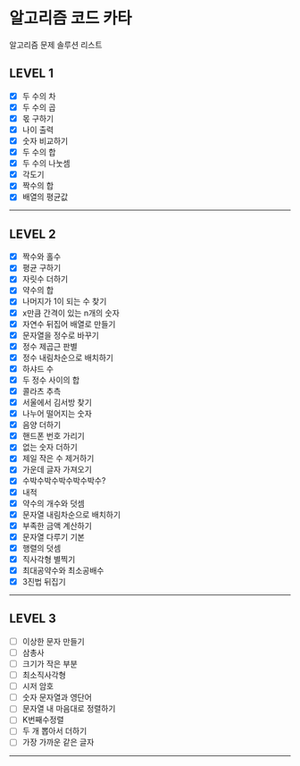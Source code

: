 # 알고리즘 코드 카타
알고리즘 문제 솔루션 리스트

## LEVEL 1
- [x] 두 수의 차
- [x] 두 수의 곱
- [x] 몫 구하기
- [x] 나이 출력
- [x] 숫자 비교하기
- [x] 두 수의 합
- [x] 두 수의 나눗셈
- [x] 각도기
- [x] 짝수의 합
- [x] 배열의 평균값
***

## LEVEL 2
- [x] 짝수와 홀수
- [x] 평균 구하기
- [x] 자릿수 더하기
- [x] 약수의 합
- [x] 나머지가 1이 되는 수 찾기
- [x] x만큼 간격이 있는 n개의 숫자
- [x] 자연수 뒤집어 배열로 만들기
- [x] 문자열을 정수로 바꾸기
- [x] 정수 제곱근 판별
- [x] 정수 내림차순으로 배치하기
- [x] 하샤드 수
- [x] 두 정수 사이의 합
- [x] 콜라츠 추측
- [x] 서울에서 김서방 찾기
- [x] 나누어 떨어지는 숫자
- [x] 음양 더하기
- [x] 핸드폰 번호 가리기
- [x] 없는 숫자 더하기
- [x] 제일 작은 수 제거하기
- [x] 가운데 글자 가져오기
- [x] 수박수박수박수박수박수?
- [x] 내적
- [x] 약수의 개수와 덧셈
- [x] 문자열 내림차순으로 배치하기
- [x] 부족한 금액 계산하기
- [x] 문자열 다루기 기본
- [x] 행렬의 덧셈
- [x] 직사각형 별찍기
- [x] 최대공약수와 최소공배수
- [x] 3진법 뒤집기
***

## LEVEL 3
- [ ] 이상한 문자 만들기
- [ ] 삼총사
- [ ] 크기가 작은 부분
- [ ] 최소직사각형
- [ ] 시저 암호
- [ ] 숫자 문자열과 영단어
- [ ] 문자열 내 마음대로 정렬하기
- [ ] K번째수정렬
- [ ] 두 개 뽑아서 더하기
- [ ] 가장 가까운 같은 글자
***
